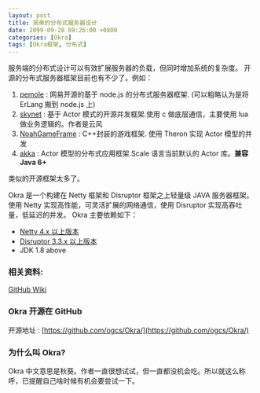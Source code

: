 ```yaml
---
layout: post
title: 简单的分布式服务器设计
date: 2099-09-28 09:26:00 +0800
categories: [Okra]
tags: [Okra框架, 分布式]
---
```


服务端的分布式设计可以有效扩展服务器的负载，但同时增加系统的复杂度。
开源的分布式服务器框架目前也有不少了。例如：

1.  [pemole](http://pomelo.netease.com/) : 网易开源的基于 node.js 的分布式服务器框架. (可以粗略认为是将 ErLang 搬到 node.js 上)
2.  [skynet](https://github.com/cloudwu/skynet) : 基于 Actor 模式的开源并发框架.使用 c 做底层通信，主要使用 lua 做业务逻辑的。作者是云风
3.  [NoahGameFrame](https://github.com/ketoo/NoahGameFrame) : C++封装的游戏框架. 使用 Theron 实现 Actor 模型的并发
4.  [akka](http://akka.io/) : Actor 模型的分布式应用框架.Scale 语言当前默认的 Actor 库。**兼容 Java 6+**

类似的开源框架太多了。

Okra 是一个构建在 Netty 框架和 Disruptor 框架之上轻量级 JAVA 服务器框架。
使用 Netty 实现高性能，可灵活扩展的网络通信，使用 Disruptor 实现高吞吐量，低延迟的并发。
Okra 主要依赖如下：

- [Netty 4.x 以上版本](netty.io)
- [Disruptor 3.3.x 以上版本](https://lmax-exchange.github.io/disruptor/)
- JDK 1.8 above

### 相关资料:

[GitHub Wiki](https://github.com/ogcs/Okra/wiki)

### Okra 开源在 GitHub

开源地址 : [https://github.com/ogcs/Okra/](https://github.com/ogcs/Okra/)

### 为什么叫 Okra?

Okra 中文意思是秋葵。作者一直很想试试，但一直都没机会吃。所以就这么称呼，已提醒自己啥时候有机会要尝试一下。
